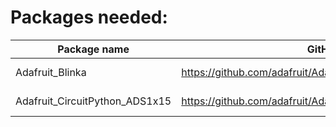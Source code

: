 # Packages needed:
| Package name | GitHub | Install |
| --- | --- | ---
| Adafruit_Blinka | https://github.com/adafruit/Adafruit_Blinka | https://pypi.org/project/Adafruit-Blinka/ |
|  Adafruit_CircuitPython_ADS1x15 | https://github.com/adafruit/Adafruit_CircuitPython_ADS1x15 | https://pypi.org/project/adafruit-circuitpython-ads1x15/ |

